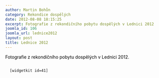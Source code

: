 ```yaml
---
author: Martin Bohůn
category: Rekondice dospělých
date: 2012-08-08 18:15:25
excerpt: Fotografie z rekondičního pobytu dospělých v Lednici 2012
joomla_id: 106
joomla_url: lednice2012
layout: post
title: Lednice 2012
---
```


<p>
 <span style="color: #000000;">
  Fotografie z rekondičního pobytu dospělých v Lednici 2012.
 </span>
</p>
<p>
 <code>
  [widgetkit id=41]
 </code>
</p>
